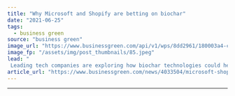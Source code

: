 ```yaml
---
title: "Why Microsoft and Shopify are betting on biochar"
date: "2021-06-25"
tags: 
  - business green
source: "business green"
image_url: "https://www.businessgreen.com/api/v1/wps/8dd2961/180003a4-c3ab-4804-a7d2-e22141a2745c/3/biochar-sstock-185x114.jpeg"
image_fp: "/assets/img/post_thumbnails/85.jpeg"
lead: "
 Leading tech companies are exploring how biochar technologies could help them deliver on their net zero emission goals ..."
article_url: "https://www.businessgreen.com/news/4033504/microsoft-shopify-betting-biochar"
---
```


---
